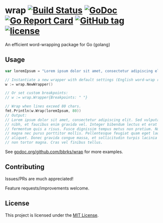# wrap [![Build Status](https://travis-ci.org/bbrks/wrap.svg)](https://travis-ci.org/bbrks/wrap) [![GoDoc](https://godoc.org/github.com/bbrks/wrap?status.svg)](https://godoc.org/github.com/bbrks/wrap) [![Go Report Card](https://goreportcard.com/badge/github.com/bbrks/wrap)](https://goreportcard.com/report/github.com/bbrks/wrap) [![GitHub tag](https://img.shields.io/github/tag/bbrks/wrap.svg)](https://github.com/bbrks/wrap/releases) [![license](https://img.shields.io/github/license/bbrks/wrap.svg)](https://github.com/bbrks/wrap/blob/master/LICENSE)

An efficient word-wrapping package for Go (golang)

## Usage

```go
var loremIpsum = "Lorem ipsum dolor sit amet, consectetur adipiscing elit. Sed vulputate quam nibh, et faucibus enim gravida vel. Integer bibendum lectus et erat semper fermentum quis a risus. Fusce dignissim tempus metus non pretium. Nunc sagittis magna nec purus porttitor mollis. Pellentesque feugiat quam eget laoreet aliquet. Donec gravida congue massa, et sollicitudin turpis lacinia a. Fusce non tortor magna. Cras vel finibus tellus."

// Instantiate a new wrapper with default settings (English word-wrap rules).
w := wrap.NewWrapper()

// Or set custom breakpoints:
// w := wrap.Wrapper{Breakpoints: " "}

// Wrap when lines exceed 80 chars.
fmt.Println(w.Wrap(loremIpsum, 80))
// Output:
// Lorem ipsum dolor sit amet, consectetur adipiscing elit. Sed vulputate quam
// nibh, et faucibus enim gravida vel. Integer bibendum lectus et erat semper
// fermentum quis a risus. Fusce dignissim tempus metus non pretium. Nunc sagittis
// magna nec purus porttitor mollis. Pellentesque feugiat quam eget laoreet
// aliquet. Donec gravida congue massa, et sollicitudin turpis lacinia a. Fusce
// non tortor magna. Cras vel finibus tellus.
```

See [godoc.org/github.com/bbrks/wrap](https://godoc.org/github.com/bbrks/wrap) for more examples.

## Contributing

Issues/PRs are much appreciated!

Feature requests/improvements welcome.

## License
This project is licensed under the [MIT License](LICENSE.md).
